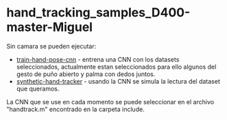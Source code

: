# hand_tracking_samples_D400-master-Miguel

Sin camara se pueden ejecutar:

* [train-hand-pose-cnn]() - entrena una CNN con los datasets seleccionados, actualmente estan seleccionados para ello algunos del gesto de puño abierto y palma con dedos juntos. 
* [synthetic-hand-tracker](./synthetic-hand-tracker/) - usando la CNN se simula la lectura del dataset que queramos. 

La CNN que se use en cada momento se puede seleccionar en el archivo "handtrack.m" encontrado en la carpeta include.
